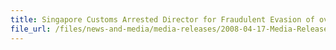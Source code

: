 ```yaml
---
title: Singapore Customs Arrested Director for Fraudulent Evasion of over $795,350 in Liquor Duties and GST
file_url: /files/news-and-media/media-releases/2008-04-17-Media-Release-fg.pdf
---
```

